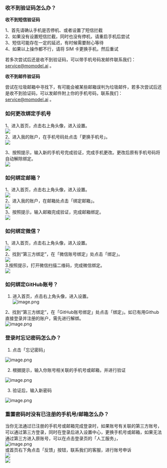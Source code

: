 ### 收不到验证码怎么办？

**收不到短信验证码**

1、首先请确认手机是否停机、或者设置了短信拦截<br />2、如果没有设置短信拦截，同时也没有停机，请重启手机后尝试<br />3、短信可能存在一定的延迟，有时候需要耐心等待<br />4、如果以上操作都不行，请将 SIM 卡更换手机，然后重试

若多次尝试后还是收不到验证码，可以带手机号码发邮件联系我们：service@momodel.ai 。


**收不到邮件验证码**

尝试在垃圾邮箱中寻找下，有可能会被某些邮箱误判为垃圾邮件，若多次尝试后还是收不到验证码，可以发邮件附上你的手机号码，联系我们：service@momodel.ai 。
### 
### 如何更改绑定手机号
1、进入首页，点击右上角头像，进入设置。<br />![](https://cdn.nlark.com/yuque/0/2022/png/22263526/1646813810971-82b8a49a-dbae-49b5-8481-827054ddf637.png#crop=0&crop=0&crop=1&crop=1&from=url&height=213&id=jBdxm&margin=%5Bobject%20Object%5D&originHeight=422&originWidth=1112&originalType=binary&ratio=1&rotation=0&showTitle=false&status=done&style=none&title=&width=560)<br />2、进入我的账户，在手机号码处点击「更换手机号」。<br />![](https://cdn.nlark.com/yuque/0/2022/png/22263526/1646814446102-5fe4a499-a0cf-4385-b3f3-2cae2d8a04b0.png#crop=0&crop=0&crop=1&crop=1&from=url&height=173&id=vutrl&margin=%5Bobject%20Object%5D&originHeight=434&originWidth=1402&originalType=binary&ratio=1&rotation=0&showTitle=false&status=done&style=none&title=&width=560)

3、按照提示，输入新的手机号完成验证，完成手机更改。更改后原有手机号码将自动解除绑定。<br />![](https://cdn.nlark.com/yuque/0/2022/png/22263526/1646815043297-58024331-4ce9-4349-af38-17546eecdadc.png#crop=0&crop=0&crop=1&crop=1&from=url&height=270&id=wNOzr&margin=%5Bobject%20Object%5D&originHeight=574&originWidth=1190&originalType=binary&ratio=1&rotation=0&showTitle=false&status=done&style=none&title=&width=560)
### 如何绑定邮箱？

1、进入首页，点击右上角头像，进入设置。<br />![](https://cdn.nlark.com/yuque/0/2022/png/22263526/1646815786042-514adda3-452c-48a2-a3c7-a634f6011b3b.png#crop=0&crop=0&crop=1&crop=1&from=url&height=213&id=iqUab&margin=%5Bobject%20Object%5D&originHeight=422&originWidth=1112&originalType=binary&ratio=1&rotation=0&showTitle=false&status=done&style=none&title=&width=560)<br />2、进入我的账户，在邮箱处点击「绑定邮箱」。<br />![](https://cdn.nlark.com/yuque/0/2022/png/22263526/1646816041499-2a6d6c7b-387d-45a9-b3b6-f720fb2592af.png#crop=0&crop=0&crop=1&crop=1&from=url&height=170&id=nxVMu&margin=%5Bobject%20Object%5D&originHeight=426&originWidth=1406&originalType=binary&ratio=1&rotation=0&showTitle=false&status=done&style=none&title=&width=560)<br />3、按照提示，输入邮箱完成验证，完成邮箱绑定。<br />![](https://cdn.nlark.com/yuque/0/2022/png/22263526/1646816068867-235c7175-335d-471a-b633-23d054123eae.png#crop=0&crop=0&crop=1&crop=1&from=url&height=296&id=BJvuZ&margin=%5Bobject%20Object%5D&originHeight=588&originWidth=1112&originalType=binary&ratio=1&rotation=0&showTitle=false&status=done&style=none&title=&width=560)
### 如何绑定微信？

1、进入首页，点击右上角头像，进入设置。<br />![](https://cdn.nlark.com/yuque/0/2022/png/22263526/1646815786042-514adda3-452c-48a2-a3c7-a634f6011b3b.png#crop=0&crop=0&crop=1&crop=1&from=url&height=213&id=vlwXO&margin=%5Bobject%20Object%5D&originHeight=422&originWidth=1112&originalType=binary&ratio=1&rotation=0&showTitle=false&status=done&style=none&title=&width=560)<br />2、找到“第三方绑定”，在「微信账号绑定」处点击「绑定」。<br />![](https://cdn.nlark.com/yuque/0/2022/png/22263526/1646816416966-00f80135-4b24-4db9-9d50-b265f34655c0.png#crop=0&crop=0&crop=1&crop=1&from=url&height=132&id=KOiYi&margin=%5Bobject%20Object%5D&originHeight=346&originWidth=1470&originalType=binary&ratio=1&rotation=0&showTitle=false&status=done&style=none&title=&width=560)<br />3.按照提示，打开微信扫描二维码，完成微信绑定。<br />![](https://cdn.nlark.com/yuque/0/2022/png/22263526/1646875395436-73e0ca08-af58-486c-b0f2-b3db6a1f8ea0.png#crop=0&crop=0&crop=1&crop=1&from=url&height=522&id=y0DXH&margin=%5Bobject%20Object%5D&originHeight=1014&originWidth=1088&originalType=binary&ratio=1&rotation=0&showTitle=false&status=done&style=none&title=&width=560)
### 如何绑定GitHub账号？

 1. 进入首页，点击右上角头像，进入设置。<br />![image.png](https://cdn.nlark.com/yuque/0/2022/png/22263526/1646981072271-110abb03-998d-4519-b420-cff5714f5a54.png#clientId=u85c80b13-c2db-4&crop=0&crop=0&crop=1&crop=1&from=paste&height=211&id=mrBEs&margin=%5Bobject%20Object%5D&name=image.png&originHeight=422&originWidth=1112&originalType=binary&ratio=1&rotation=0&showTitle=false&size=70590&status=done&style=none&taskId=u6a10e646-d380-4999-a9e3-6a8e488c2e3&title=&width=556)

2、找到“第三方绑定”，在「GitHub账号绑定」处点击「绑定」。如已有用Github直接登录并注册的账户，需先进行解绑。<br />![image.png](https://cdn.nlark.com/yuque/0/2022/png/22263526/1646981154689-6983abe0-186e-45a2-954f-05872341c261.png#clientId=u85c80b13-c2db-4&crop=0&crop=0&crop=1&crop=1&from=paste&height=115&id=ud435b194&margin=%5Bobject%20Object%5D&name=image.png&originHeight=302&originWidth=1476&originalType=binary&ratio=1&rotation=0&showTitle=false&size=70891&status=done&style=none&taskId=u78862c5f-6a11-4e56-940e-29fe0116aa2&title=&width=560)
### 登录时忘记密码怎么办？

1. 点击「忘记密码」

![image.png](https://cdn.nlark.com/yuque/0/2022/png/22263526/1646981505982-be0e9929-8fbf-4cc1-b25e-3448f175aeae.png#clientId=u85c80b13-c2db-4&crop=0&crop=0&crop=1&crop=1&from=paste&height=494&id=u851af5a1&margin=%5Bobject%20Object%5D&name=image.png&originHeight=988&originWidth=1342&originalType=binary&ratio=1&rotation=0&showTitle=false&size=273212&status=done&style=none&taskId=u16eef849-0e79-4f42-9ce6-de4361f2eb5&title=&width=671)

2. 根据提示，输入你账号相关联的手机号或邮箱，并进行验证

![image.png](https://cdn.nlark.com/yuque/0/2022/png/22263526/1646984311965-d85c0ef1-07cc-4167-b389-7a53b51ddda2.png#clientId=u85c80b13-c2db-4&crop=0&crop=0&crop=1&crop=1&from=paste&height=441&id=ud0d694c9&margin=%5Bobject%20Object%5D&name=image.png&originHeight=1004&originWidth=1274&originalType=binary&ratio=1&rotation=0&showTitle=false&size=150051&status=done&style=none&taskId=u8cc28ee7-0eb9-42f9-ba53-dd4ce71f1a9&title=&width=560)

3. 验证后，输入新密码

![image.png](https://cdn.nlark.com/yuque/0/2022/png/22263526/1646984354013-aed57ea5-8d06-40da-8908-bbf8e1441ed2.png#clientId=u85c80b13-c2db-4&crop=0&crop=0&crop=1&crop=1&from=paste&height=466&id=u101cdba2&margin=%5Bobject%20Object%5D&name=image.png&originHeight=932&originWidth=1214&originalType=binary&ratio=1&rotation=0&showTitle=false&size=126587&status=done&style=none&taskId=ud2e59575-8933-4cfc-ac8d-0a3e4169eb7&title=&width=607)
### 重置密码时没有已注册的手机号/邮箱怎么办？

当你无法通过已注册的手机号或邮箱完成登录时，如果账号有关联的第三方账号，可以通过第三方登录，同时在登录后进入设置中心，更换手机号或邮箱，如果无法通过第三方进入原账号，可以在点击登录页的「人工服务」，<br />![image.png](https://cdn.nlark.com/yuque/0/2022/png/22263526/1646984515386-6d3cc45d-d713-4c7b-bdcb-0196abcd067a.png#clientId=u85c80b13-c2db-4&crop=0&crop=0&crop=1&crop=1&from=paste&height=447&id=ue6e715a7&margin=%5Bobject%20Object%5D&name=image.png&originHeight=1086&originWidth=1362&originalType=binary&ratio=1&rotation=0&showTitle=false&size=370907&status=done&style=none&taskId=u1c7fb6b3-953c-41b4-aedd-4804b351656&title=&width=560)<br />或首页右下角点击「反馈」按钮，联系我们的客服，进行账号申诉<br />![](https://cdn.nlark.com/yuque/0/2022/png/22263526/1646878558499-1c0ef571-b400-44ec-bff9-cb9688733ea3.png#crop=0&crop=0&crop=1&crop=1&from=url&height=318&id=sUe9L&margin=%5Bobject%20Object%5D&originHeight=1634&originWidth=2878&originalType=binary&ratio=1&rotation=0&showTitle=false&status=done&style=none&title=&width=560)<br />![](https://cdn.nlark.com/yuque/0/2022/png/22263526/1646878649978-5597429e-afa1-4e1c-a775-6a39a75c1311.png#crop=0&crop=0&crop=1&crop=1&from=url&height=471&id=gLxcC&margin=%5Bobject%20Object%5D&originHeight=1298&originWidth=874&originalType=binary&ratio=1&rotation=0&showTitle=false&status=done&style=none&title=&width=317)
